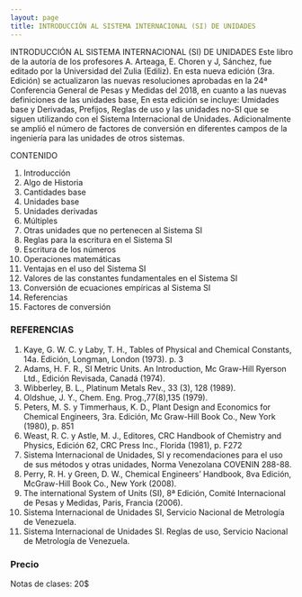```yaml
---
layout: page
title: INTRODUCCIÓN AL SISTEMA INTERNACIONAL (SI) DE UNIDADES
---
```


INTRODUCCIÓN AL SISTEMA INTERNACIONAL (SI) DE UNIDADES
Este libro de la autoría de los profesores A. Arteaga, E. Choren y J, Sánchez, fue editado por la Universidad del Zulia (Ediliz). En esta nueva edición (3ra. Edición) se actualizaron las nuevas resoluciones aprobadas en la 24ª Conferencia General de Pesas y Medidas del 2018, en cuanto a las nuevas definiciones de las unidades base, En esta edición se incluye: Umidades base y Derivadas, Prefijos, Reglas de uso y  las unidades no-SI que se siguen utilizando con el Sistema Internacional de Unidades. Adicionalmente se amplió el número de factores de conversión en diferentes campos de la ingeniería para las unidades de otros sistemas. 

CONTENIDO
1. Introducción
2. Algo de Historia
3. Cantidades base
4. Unidades base
5. Unidades derivadas
6. Múltiples
7. Otras unidades que no pertenecen al Sistema SI
8. Reglas para la escritura en el Sistema SI
9. Escritura de los números
10. Operaciones matemáticas
11. Ventajas en el uso del Sistema SI
12. Valores de las constantes fundamentales en el Sistema SI
13. Conversión de ecuaciones empíricas al Sistema SI
14. Referencias
15. Factores de conversión

### REFERENCIAS
1. Kaye, G. W. C. y Laby, T. H., Tables of Physical and Chemical Constants, 14a. Edición,  Longman, London (1973). p. 3
2. Adams, H. F. R., SI Metric Units. An Introduction, Mc Graw-Hill Ryerson Ltd., Edición Revisada, Canadá (1974).
3.  Wibberley, B. L., Platinum Metals Rev., 33 (3), 128 (1989).
4.  Oldshue, J. Y., Chem. Eng. Prog.,77(8),135 (1979).
5. Peters, M. S. y Timmerhaus, K. D., Plant Design and Economics for Chemical Engineers, 3ra. Edición, Mc Graw-Hill Book Co., New York (1980), p. 851
6. Weast, R. C. y Astle, M. J., Editores, CRC Handbook of Chemistry and Physics, Edición 62, CRC Press Inc., Florida (1981),  p. F272
7. Sistema Internacional de Unidades, SI y recomendaciones para el uso de sus métodos y otras unidades, Norma Venezolana COVENIN 288-88.
8. Perry, R. H. y Green, D. W., Chemical Engineers’ Handbook, 8va Edición, McGraw-Hill Book Co., New York (2008). 
9. The international System of Units (SI), 8ª Edición, Comité Internacional de Pesas y Medidas, Paris, Francia (2006).
10. Sistema Internacional de Unidades SI, Servicio Nacional de Metrología de Venezuela.
11. Sistema Internacional de Unidades SI. Reglas de uso, Servicio Nacional de Metrología de Venezuela.

### Precio
Notas de clases: 20$ 

